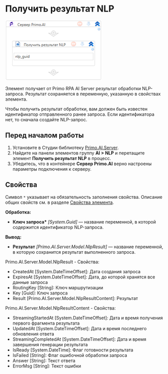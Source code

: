 # Получить результат NLP

![](<../../../../.gitbook/assets1/windows_items/library/Primo.AI.Server.Elements.WFPrimoAIGetRequestNlp.png>)

Элемент получает от Primo RPA AI Server результат обработки NLP-запроса. Результат сохраняется в переменную, указанную в свойствах элемента.

Чтобы получить результат обработки, вам должен быть известен идентификатор отправленного ранее запроса. Если идентификатора нет, то сначала создайте NLP-запрос.

## Перед началом работы

1. Установите в Студии библиотеку [Primo.AI.Server](https://docs.primo-rpa.ru/primo-rpa/g_elements/el_extra/ai_server).
1. Найдите на панели элементов группу **AI > NLP** и перетащите элемент **Получить результат NLP** в процесс.
1. Убедитесь, что в контейнере **Сервер Primo.AI** верно настроены параметры подключения к серверу.



## Свойства
Символ `*` указывает на обязательность заполнения свойства. Описание общих свойств см. в разделе [Свойства элемента](https://docs.primo-rpa.ru/primo-rpa/primo-studio/process/elements#svoistva-elementa).

**Обработка:**
* **Ключ запроса\*** *[System.Guid]* — название переменной, в которой содержится идентификатор NLP-запроса.

**Вывод:**
* **Результат** *[Primo.AI.Server.Model.NlpResult]* — название переменной, в которую сохранится результат выполненного запроса.

Primo.AI.Server.Model.NlpResult - Свойства:
  - CreatedAt [System.DateTimeOffset]: Дата создания запроса
  - ExpiresAt [System.DateTimeOffset]: Дата, до которой хранятся все данные запроса
  - RoutingKey [String]: Ключ маршрутизации
  - Key [Guid]: Ключ запроса
  - Result [Primo.AI.Server.Model.NlpResultContent]: Результат

Primo.AI.Server.Model.NlpResultContent - Свойства:
  - StreamingStartedAt [System.DateTimeOffset]: Дата и время получения первого фрагмента результата
  - UpdatedAt [System.DateTimeOffset]: Дата и время последнего обновления ответа
  - StreamingCompletedAt [System.DateTimeOffset]: Дата и время завершения генерации результата
  - IsReady [System.DateTime]: Флаг готовности результата
  - IsFailed [String]: Флаг ошибочной обработки запроса
  - Answer [String]: Текст ответа
  - ErrorMsg [String]: Текст ошибки
